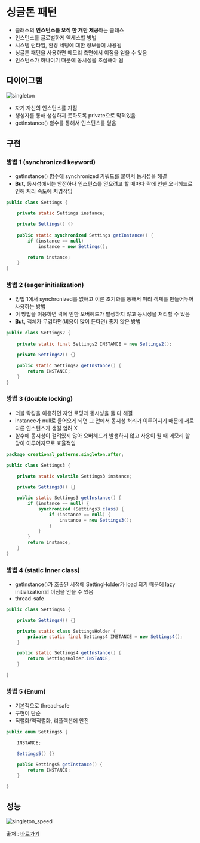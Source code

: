 # 싱글톤 패턴

- 클래스의 **인스턴스를 오직 한 개만 제공**하는 클래스
- 인스턴스를 글로벌하게 엑세스할 방법
- 시스템 런타임, 환경 세팅에 대한 정보들에 사용됨
- 싱글톤 패턴을 사용하면 메모리 측면에서 이점을 얻을 수 있음
- 인스턴스가 하나이기 때문에 동시성을 조심해야 됨

## 다이어그램

![singleton](https://user-images.githubusercontent.com/50051656/149616788-cacb40e8-9e3d-4753-a00d-59a849bef0b9.png)

- 자기 자신의 인스턴스를 가짐
- 생성자를 통해 생성하지 못하도록 private으로 막혀있음
- getInstance() 함수를 통해서 인스턴스를 얻음

## 구현

### 방법 1 (synchronized keyword)

- getInstance() 함수에 synchronized 키워드를 붙여서 동시성을 해결
- **But,** 동시성에서는 안전하나 인스턴스를 얻으려고 할 때마다 락에 인한 오버헤드로 인해 처리 속도에 치명적임

```java
public class Settings {

    private static Settings instance;

    private Settings() {}
    
    public static synchronized Settings getInstance() {
        if (instance == null)
            instance = new Settings();

        return instance;
    }
}
```

### 방법 2 (eager initialization)

- 방법 1에서 synchronized를 없애고 이른 초기화를 통해서 미리 객체를 만들어두어 사용하는 방법
- 이 방법을 이용하면 락에 인한 오버헤드가 발생하지 않고 동시성을 처리할 수 있음
- **But,** 객체가 무겁다면(비용이 많이 든다면) 좋지 않은 방법

```java
public class Settings2 {
    
    private static final Settings2 INSTANCE = new Settings2();

    private Settings2() {}

    public static Settings2 getInstance() {
        return INSTANCE;
    }
}
```

### 방법 3 (double locking)

- 더블 락킹을 이용하면 지연 로딩과 동시성을 둘 다 해결
- instance가 null로 들어오게 되면 그 안에서 동시성 처리가 이루어지기 때문에 서로 다른 인스턴스가 생길 염려 X
- 함수에 동시성이 걸려있지 않아 오버헤드가 발생하지 않고 사용이 될 때 메모리 할당이 이루어지므로 효율적임

```java
package creational_patterns.singleton.after;

public class Settings3 {
    
    private static volatile Settings3 instance;

    private Settings3() {}

    public static Settings3 getInstance() {
        if (instance == null) {
            synchronized (Settings3.class) {
                if (instance == null) {
                    instance = new Settings3();
                }
            }
        }
        return instance;
    }
}
```

### 방법 4 (static inner class)

- getInstance()가 호출된 시점에 SettingHolder가 load 되기 때문에 lazy initialization의 이점을 얻을 수 있음
- thread-safe

```java
public class Settings4 {

    private Settings4() {}

    private static class SettingsHolder {
        private static final Settings4 INSTANCE = new Settings4();
    }

    public static Settings4 getInstance() {
        return SettingsHolder.INSTANCE;
    }

}
```

### 방법 5 (Enum)

- 기본적으로 thread-safe
- 구현이 단순
- 직렬화/역직렬화, 리플렉션에 안전

```java
public enum Settings5 {

    INSTANCE;

    Settings5() {}

    public Settings5 getInstance() {
        return INSTANCE;
    }

}
```

## 성능

![singleton_speed](https://user-images.githubusercontent.com/50051656/149618174-7bbc8caa-f0c5-458b-a0cd-49b43be7ce4b.png)

출처 : [바로가기](http://literatejava.com/jvm/fastest-threadsafe-singleton-jvm/)